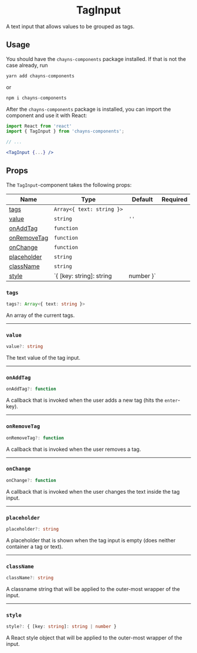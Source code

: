 <div align="center"><h1>TagInput</h1></div>

A text input that allows values to be grouped as tags.

## Usage

You should have the `chayns-components` package installed. If that is not the
case already, run

```bash
yarn add chayns-components
```

or

```bash
npm i chayns-components
```

After the `chayns-components` package is installed, you can import the component
and use it with React:

```jsx
import React from 'react'
import { TagInput } from 'chayns-components';

// ...

<TagInput {...} />
```

## Props

The `TagInput`-component takes the following props:

| Name                        | Type                      | Default   | Required |
| --------------------------- | ------------------------- | --------- | :------: |
| [tags](#tags)               | `Array<{ text: string }>` |           |          |
| [value](#value)             | `string`                  | `''`      |          |
| [onAddTag](#onaddtag)       | `function`                |           |          |
| [onRemoveTag](#onremovetag) | `function`                |           |          |
| [onChange](#onchange)       | `function`                |           |          |
| [placeholder](#placeholder) | `string`                  |           |          |
| [className](#classname)     | `string`                  |           |          |
| [style](#style)             | `{ [key: string]: string  | number }` |          |  |

### `tags`

```ts
tags?: Array<{ text: string }>
```

An array of the current tags.

---

### `value`

```ts
value?: string
```

The text value of the tag input.

---

### `onAddTag`

```ts
onAddTag?: function
```

A callback that is invoked when the user adds a new tag (hits the `enter`-key).

---

### `onRemoveTag`

```ts
onRemoveTag?: function
```

A callback that is invoked when the user removes a tag.

---

### `onChange`

```ts
onChange?: function
```

A callback that is invoked when the user changes the text inside the tag input.

---

### `placeholder`

```ts
placeholder?: string
```

A placeholder that is shown when the tag input is empty (does neither container
a tag or text).

---

### `className`

```ts
className?: string
```

A classname string that will be applied to the outer-most wrapper of the input.

---

### `style`

```ts
style?: { [key: string]: string | number }
```

A React style object that will be applied to the outer-most wrapper of the
input.

